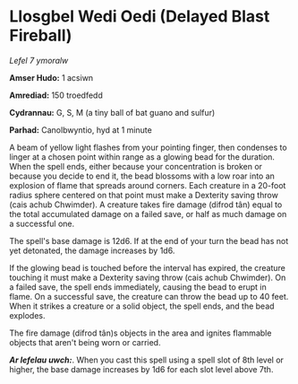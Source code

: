 # Llosgbel Wedi Oedi (Delayed Blast Fireball)

*Lefel 7 ymoralw*

**Amser Hudo:** 1 acsiwn

**Amrediad:** 150 troedfedd

**Cydrannau:** G, S, M (a tiny ball of bat guano and sulfur)

**Parhad:** Canolbwyntio, hyd at 1 minute

A beam of yellow light flashes from your pointing finger, then condenses to linger at a chosen point within range as a glowing bead for the duration. When the spell ends, either because your concentration is broken or because you decide to end it, the bead blossoms with a low roar into an explosion of flame that spreads around corners. Each creature in a 20-foot radius sphere centered on that point must make a Dexterity saving throw (cais achub Chwimder). A creature takes fire damage (difrod tân) equal to the total accumulated damage on a failed save, or half as much damage on a successful one.

The spell's base damage is 12d6. If at the end of your turn the bead has not yet detonated, the damage increases by 1d6.

If the glowing bead is touched before the interval has expired, the creature touching it must make a Dexterity saving throw (cais achub Chwimder). On a failed save, the spell ends immediately, causing the bead to erupt in flame. On a successful save, the creature can throw the bead up to 40 feet. When it strikes a creature or a solid object, the spell ends, and the bead explodes.

The fire damage (difrod tân)s objects in the area and ignites flammable objects that aren't being worn or carried.

***Ar lefelau uwch:***. When you cast this spell using a spell slot of 8th level or higher, the base damage increases by 1d6 for each slot level above 7th.